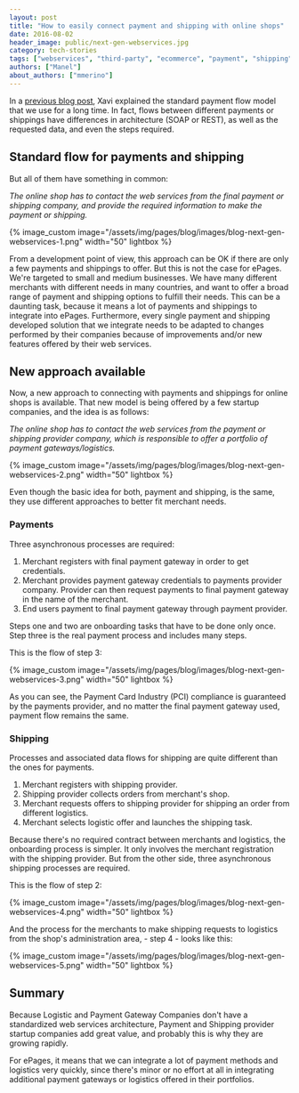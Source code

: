 ```yaml
---
layout: post
title: "How to easily connect payment and shipping with online shops"
date: 2016-08-02
header_image: public/next-gen-webservices.jpg
category: tech-stories
tags: ["webservices", "third-party", "ecommerce", "payment", "shipping", "api"]
authors: ["Manel"]
about_authors: ["mmerino"]
---
```


In a [previous blog post](/blog/tech-stories/payment-integrations/), Xavi explained the standard payment flow model that we use for a long time.
In fact, flows between different payments or shippings have differences in architecture (SOAP or REST), as well as the requested data, and even the steps required.

## Standard flow for payments and shipping

But all of them have something in common:

*The online shop has to contact the web services from the final payment or shipping company, and provide the required information to make the payment or shipping.*

{% image_custom image="/assets/img/pages/blog/images/blog-next-gen-webservices-1.png" width="50" lightbox %}

From a development point of view, this approach can be OK if there are only a few payments and shippings to offer.
But this is not the case for ePages.
We're targeted to small and medium businesses.
We have many different merchants with different needs in many countries, and want to offer a broad range of payment and shipping options to fulfill their needs.
This can be a daunting task, because it means a lot of payments and shippings to integrate into ePages.
Furthermore, every single payment and shipping developed solution that we integrate needs to be adapted to changes performed by their companies because of improvements and/or new features offered by their web services.

## New approach available

Now, a new approach to connecting with payments and shippings for online shops is available.
That new model is being offered by a few startup companies, and the idea is as follows:

*The online shop has to contact the web services from the payment or shipping provider company, which is responsible to offer a portfolio of payment gateways/logistics.*

{% image_custom image="/assets/img/pages/blog/images/blog-next-gen-webservices-2.png" width="50" lightbox %}

Even though the basic idea for both, payment and shipping, is the same, they use different approaches to better fit merchant needs.

### Payments

Three asynchronous processes are required:

1. Merchant registers with final payment gateway in order to get credentials.
2. Merchant provides payment gateway credentials to payments provider company. Provider can then request payments to final payment gateway in the name of the merchant.
3. End users payment to final payment gateway through payment provider.

Steps one and two are onboarding tasks that have to be done only once.
Step three is the real payment process and includes many steps.

This is the flow of step 3:

{% image_custom image="/assets/img/pages/blog/images/blog-next-gen-webservices-3.png" width="50" lightbox %}

As you can see, the Payment Card Industry (PCI) compliance is guaranteed by the payments provider, and no matter the final payment gateway used, payment flow remains the same.

### Shipping

Processes and associated data flows for shipping are quite different than the ones for payments.

1. Merchant registers with shipping provider.
2. Shipping provider collects orders from merchant's shop.
3. Merchant requests offers to shipping provider for shipping an order from different logistics.
4. Merchant selects logistic offer and launches the shipping task.

Because there's no required contract between merchants and logistics, the onboarding process is simpler.
It only involves the merchant registration with the shipping provider.
But from the other side, three asynchronous shipping processes are required.

This is the flow of step 2:

{% image_custom image="/assets/img/pages/blog/images/blog-next-gen-webservices-4.png" width="50" lightbox %}

And the process for the merchants to make shipping requests to logistics from the shop's administration area, - step 4 - looks like this:

{% image_custom image="/assets/img/pages/blog/images/blog-next-gen-webservices-5.png" width="50" lightbox %}

## Summary

Because Logistic and Payment Gateway Companies don't have a standardized web services architecture, Payment and Shipping provider startup companies add great value, and probably this is why they are growing rapidly.

For ePages, it means that we can integrate a lot of payment methods and logistics very quickly, since there's minor or no effort at all in integrating additional payment gateways or logistics offered in their portfolios.
